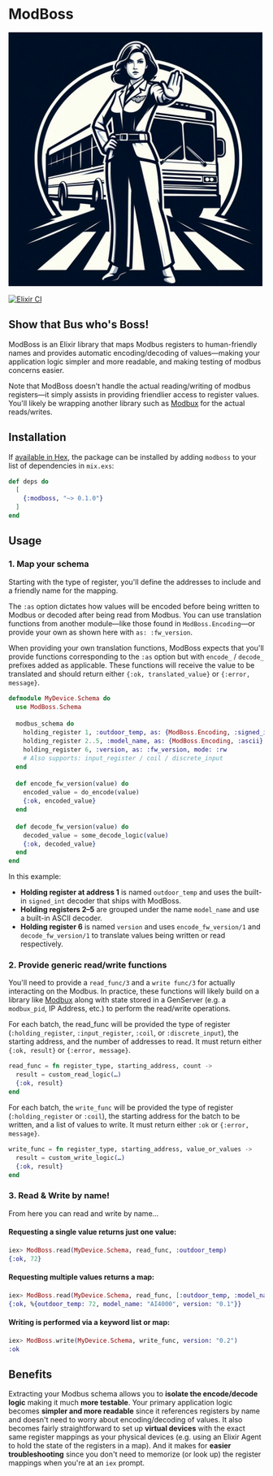# ModBoss

<img alt="ModBoss logo" width="500px" src="assets/boss.jpeg">

[![Elixir CI](https://github.com/goodpixel/modboss/actions/workflows/elixir.yml/badge.svg?branch=main)](https://github.com/goodpixel/modboss/actions/workflows/elixir.yml)

## Show that Bus who's Boss!

ModBoss is an Elixir library that maps Modbus registers to human-friendly names and provides
automatic encoding/decoding of values—making your application logic simpler and more readable,
and making testing of modbus concerns easier.

Note that ModBoss doesn't handle the actual reading/writing of modbus registers—it simply assists
in providing friendlier access to register values. You'll likely be wrapping another library such
as [Modbux](https://hexdocs.pm/modbux/readme.html) for the actual reads/writes.

## Installation

If [available in Hex](https://hex.pm/docs/publish), the package can be installed
by adding `modboss` to your list of dependencies in `mix.exs`:

```elixir
def deps do
  [
    {:modboss, "~> 0.1.0"}
  ]
end
```

## Usage

### 1. Map your schema

Starting with the type of register, you'll define the addresses to include and a friendly name
for the mapping.

The `:as` option dictates how values will be encoded before being written to Modbus or decoded
after being read from Modbus. You can use translation functions from another module—like those
found in `ModBoss.Encoding`—or provide your own as shown here with `as: :fw_version`.

When providing your own translation functions, ModBoss expects that you'll provide functions
corresponding to the `:as` option but with `encode_` / `decode_` prefixes added as applicable.
These functions will receive the value to be translated and should return either
`{:ok, translated_value}` or `{:error, message}`.

```elixir
defmodule MyDevice.Schema do
  use ModBoss.Schema

  modbus_schema do
    holding_register 1, :outdoor_temp, as: {ModBoss.Encoding, :signed_int}
    holding_register 2..5, :model_name, as: {ModBoss.Encoding, :ascii}
    holding_register 6, :version, as: :fw_version, mode: :rw
    # Also supports: input_register / coil / discrete_input
  end

  def encode_fw_version(value) do
    encoded_value = do_encode(value)
    {:ok, encoded_value}
  end

  def decode_fw_version(value) do
    decoded_value = some_decode_logic(value)
    {:ok, decoded_value}
  end
end
```

In this example:
* **Holding register at address 1** is named `outdoor_temp` and uses the built-in `signed_int`
  decoder that ships with ModBoss.
* **Holding registers 2–5** are grouped under the name `model_name` and use a built-in ASCII
  decoder.
* **Holding register 6** is named `version` and uses `encode_fw_version/1` and `decode_fw_version/1`
  to translate values being written or read respectively.

### 2. Provide generic read/write functions

You'll need to provide a `read_func/3` and a `write func/3` for actually
interacting on the Modbus. In practice, these functions will likely build on a library like
[Modbux](https://hexdocs.pm/modbux/readme.html) along with state stored in a GenServer (e.g.
a `modbux_pid`, IP Address, etc.) to perform the read/write operations.

For each batch, the read_func will be provided the type of register
(`:holding_register`, `:input_register`, `:coil`, or `:discrete_input`), the starting address,
and the number of addresses to read. It must return either `{:ok, result}` or `{:error, message}`.

```elixir
read_func = fn register_type, starting_address, count ->
  result = custom_read_logic(…)
  {:ok, result}
end
```

For each batch, the `write_func` will be provided the type of register (`:holding_register` or
`:coil`), the starting address for the batch to be written, and a list of values to write.
It must return either `:ok` or `{:error, message}`.

```elixir
write_func = fn register_type, starting_address, value_or_values ->
  result = custom_write_logic(…)
  {:ok, result}
end
```

### 3. Read & Write by name!

From here you can read and write by name…

#### Requesting a single value returns just one value:
```elixir
iex> ModBoss.read(MyDevice.Schema, read_func, :outdoor_temp)
{:ok, 72}
```

#### Requesting multiple values returns a map:
```elixir
iex> ModBoss.read(MyDevice.Schema, read_func, [:outdoor_temp, :model_name, :version])
{:ok, %{outdoor_temp: 72, model_name: "AI4000", version: "0.1"}}
```

#### Writing is performed via a keyword list or map:
```elixir
iex> ModBoss.write(MyDevice.Schema, write_func, version: "0.2")
:ok
```

## Benefits

Extracting your Modbus schema allows you to **isolate the encode/decode logic**
making it much **more testable**. Your primary application logic becomes **simpler and more
readable** since it references registers by name and doesn't need to worry about encoding/decoding
of values. It also becomes fairly straightforward to set up **virtual devices** with the exact
same register mappings as your physical devices (e.g. using an Elixir Agent to hold the state of
the registers in a map). And it makes for **easier troubleshooting** since you don't need to
memorize (or look up) the register mappings when you're at an `iex` prompt.
